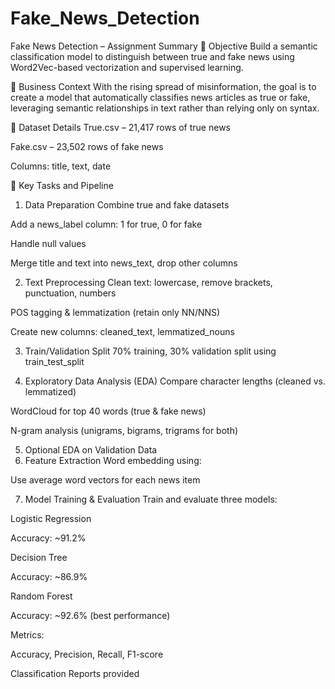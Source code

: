 # Fake_News_Detection

Fake News Detection – Assignment Summary
📌 Objective
Build a semantic classification model to distinguish between true and fake news using Word2Vec-based vectorization and supervised learning.

💼 Business Context
With the rising spread of misinformation, the goal is to create a model that automatically classifies news articles as true or fake, leveraging semantic relationships in text rather than relying only on syntax.

📂 Dataset Details
True.csv – 21,417 rows of true news

Fake.csv – 23,502 rows of fake news

Columns: title, text, date

🔧 Key Tasks and Pipeline
1. Data Preparation 
Combine true and fake datasets

Add a news_label column: 1 for true, 0 for fake

Handle null values

Merge title and text into news_text, drop other columns

2. Text Preprocessing 
Clean text: lowercase, remove brackets, punctuation, numbers

POS tagging & lemmatization (retain only NN/NNS)

Create new columns: cleaned_text, lemmatized_nouns

3. Train/Validation Split 
70% training, 30% validation split using train_test_split

4. Exploratory Data Analysis (EDA) 
Compare character lengths (cleaned vs. lemmatized)

WordCloud for top 40 words (true & fake news)

N-gram analysis (unigrams, bigrams, trigrams for both)

5. Optional EDA on Validation Data
6. Feature Extraction 
Word embedding using:

Use average word vectors for each news item

7. Model Training & Evaluation 
Train and evaluate three models:

Logistic Regression

Accuracy: ~91.2%

Decision Tree

Accuracy: ~86.9%

Random Forest

Accuracy: ~92.6% (best performance)

Metrics:

Accuracy, Precision, Recall, F1-score

Classification Reports provided
